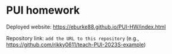 # PUI homework

Deployed website: https://eburke88.github.io/PUI-HW/index.html

Repository link: `add the URL to this repository` (e.g., https://github.com/rikky0611/teach-PUI-2023S-example)

